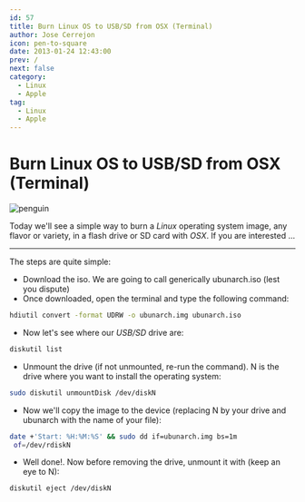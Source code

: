 ```yaml
---
id: 57
title: Burn Linux OS to USB/SD from OSX (Terminal)
author: Jose Cerrejon
icon: pen-to-square
date: 2013-01-24 12:43:00
prev: /
next: false
category:
  - Linux
  - Apple
tag:
  - Linux
  - Apple
---
```


# Burn Linux OS to USB/SD from OSX (Terminal)

![penguin](/images/penguin.jpg)

Today we'll see a simple way to burn a *Linux* operating system image, any flavor or variety, in a flash drive or SD card with *OSX*. If you are interested ...

- - -
The steps are quite simple:


* Download the iso. We are going to call generically ubunarch.iso (lest you dispute)
* Once downloaded, open the terminal and type the following command:
```bash
hdiutil convert -format UDRW -o ubunarch.img ubunarch.iso
```
* Now let's see where our *USB/SD* drive are:
```bash
diskutil list
```
* Unmount the drive (if not unmounted, re-run the command). N is the drive where you want to install the operating system:
```bash
sudo diskutil unmountDisk /dev/diskN
```
* Now we'll copy the image to the device (replacing N by your drive and ubunarch with the name of your file):
```bash
date +'Start: %H:%M:%S' && sudo dd if=ubunarch.img bs=1m
 of=/dev/rdiskN
```
* Well done!. Now before removing the drive, unmount it with (keep an eye to N):
```bash
diskutil eject /dev/diskN
```